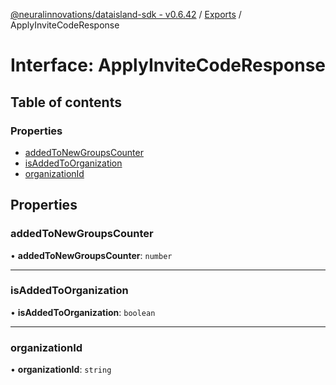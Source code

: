 [@neuralinnovations/dataisland-sdk - v0.6.42](../../README.md) / [Exports](../modules.md) / ApplyInviteCodeResponse

# Interface: ApplyInviteCodeResponse

## Table of contents

### Properties

- [addedToNewGroupsCounter](ApplyInviteCodeResponse.md#addedtonewgroupscounter)
- [isAddedToOrganization](ApplyInviteCodeResponse.md#isaddedtoorganization)
- [organizationId](ApplyInviteCodeResponse.md#organizationid)

## Properties

### addedToNewGroupsCounter

• **addedToNewGroupsCounter**: `number`

___

### isAddedToOrganization

• **isAddedToOrganization**: `boolean`

___

### organizationId

• **organizationId**: `string`
